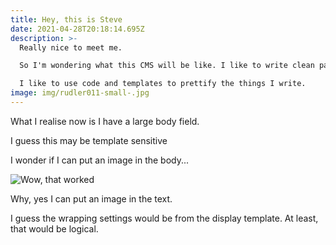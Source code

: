 ```yaml
---
title: Hey, this is Steve
date: 2021-04-28T20:18:14.695Z
description: >-
  Really nice to meet me.

  So I'm wondering what this CMS will be like. I like to write clean pages. I like to put content above all

  I like to use code and templates to prettify the things I write.
image: img/rudler011-small-.jpg
---
```

What I realise now is I have a large body field.

I guess this may be template sensitive

I wonder if I can put an image in the body...

![Wow, that worked](img/wallhung_vs_floorstanding_wc.jpg "An image in the text")

Why, yes I can put an image in the text.

I guess the wrapping settings would be from the display template. At least, that would be logical.